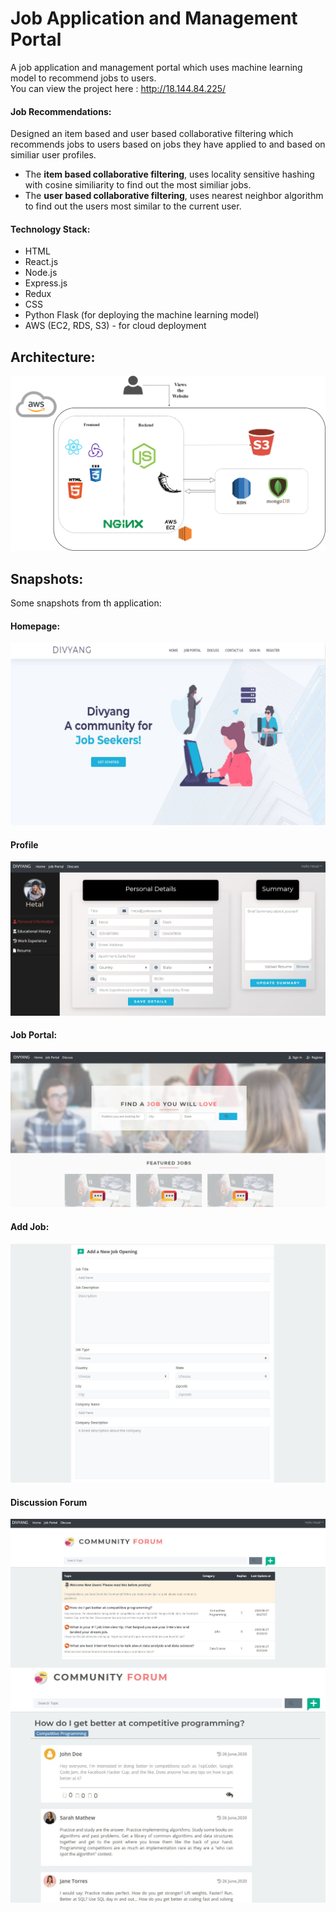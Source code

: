 # Job Application and Management Portal
A job application and management portal which uses machine learning model to recommend jobs to users.<br/>
You can view the project here : http://18.144.84.225/

#### Job Recommendations:
 Designed an item based and user based collaborative filtering which recommends jobs to users based on jobs they have applied to and based on similiar
user profiles. 
- The **item based collaborative filtering**, uses locality sensitive hashing with cosine similiarity to find out the most similiar jobs. 
- The **user based collaborative filtering**, uses nearest neighbor algorithm to find out the users most similar to the current user.

#### Technology Stack:
- HTML
- React.js
- Node.js
- Express.js
- Redux
- CSS
- Python Flask (for deploying the machine learning model)
- AWS (EC2, RDS, S3) - for cloud deployment

## Architecture:
![alt text](snapshot/architecture.jpg)

## Snapshots:

Some snapshots from th application:

#### Homepage:
![homepage](snapshot/Divyang.jpg)

#### Profile
![Profile](snapshot/profile.JPG)

#### Job Portal:
![JobPortal](snapshot/JobPortal.JPG)

#### Add Job:
![AddJob](snapshot/addjob.JPG)

#### Discussion Forum
![discussionforum](snapshot/discuss.JPG)
![discussionforum](snapshot/discuss2.JPG)
